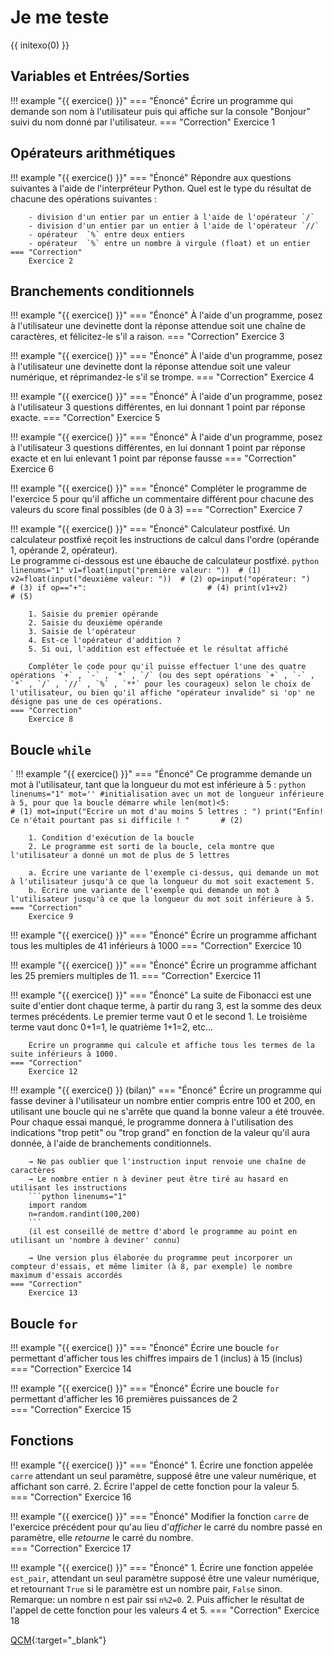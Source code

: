 # Je me teste

{{ initexo(0) }}



## Variables et Entrées/Sorties

!!! example "{{ exercice() }}"
    === "Énoncé"
         Écrire un programme qui demande son nom à l'utilisateur puis qui affiche sur la console "Bonjour" suivi du nom donné par l'utilisateur.
    === "Correction"
        Exercice 1
        
## Opérateurs arithmétiques

!!! example "{{ exercice() }}"
    === "Énoncé"
        Répondre aux questions suivantes à l'aide de l'interpréteur Python.
        Quel est le type du résultat de chacune des opérations suivantes :
        
        - division d'un entier par un entier à l'aide de l'opérateur `/`
        - division d'un entier par un entier à l'aide de l'opérateur `//`
        - opérateur  `%` entre deux entiers
        - opérateur  `%` entre un nombre à virgule (float) et un entier
    === "Correction"
        Exercice 2

## Branchements conditionnels

!!! example "{{ exercice() }}"
    === "Énoncé"
        À l'aide d'un programme, posez à l'utilisateur une devinette dont la réponse attendue soit une chaîne de caractères, et félicitez-le s'il a raison.
    === "Correction"
        Exercice 3
        
!!! example "{{ exercice() }}"
    === "Énoncé"
        À l'aide d'un programme, posez à l'utilisateur une devinette dont la réponse attendue soit une valeur numérique, et réprimandez-le s'il se trompe.
    === "Correction"
        Exercice 4


!!! example "{{ exercice() }}"
    === "Énoncé"
        À l'aide d'un programme, posez à l'utilisateur 3 questions différentes, en lui donnant 1 point par réponse exacte.
    === "Correction"
        Exercice 5

!!! example "{{ exercice() }}"
    === "Énoncé"
        À l'aide d'un programme, posez à l'utilisateur 3 questions différentes, en lui donnant 1 point par réponse exacte et en lui enlevant 1 point par réponse fausse
    === "Correction"
        Exercice 6

!!! example "{{ exercice() }}"
    === "Énoncé"
        Compléter le programme de l'exercice 5 pour qu'il affiche un commentaire différent pour chacune des valeurs du score final possibles (de 0 à 3)
    === "Correction"
        Exercice 7
        
!!! example "{{ exercice() }}"
    === "Énoncé"
        Calculateur postfixé. 
        Un calculateur postfixé reçoit les instructions de calcul dans l'ordre (opérande 1, opérande 2, opérateur).   
        Le programme ci-dessous est une ébauche de calculateur postfixé.
        ```python linenums="1"
        v1=float(input("première valeur: "))  # (1)
        v2=float(input("deuxième valeur: "))  # (2)
        op=input("opérateur: ")               # (3)
        if op=="+":                           # (4)
            print(v1+v2)                      # (5)
        ```
        
        1. Saisie du premier opérande                               
        2. Saisie du deuxième opérande                              
        3. Saisie de l'opérateur                                    
        4. Est-ce l'opérateur d'addition ?                          
        5. Si oui, l'addition est effectuée et le résultat affiché  
            
        Compléter le code pour qu'il puisse effectuer l'une des quatre opérations `+` , `-` , `*` , `/` (ou des sept opérations `+` , `-` , `*` , `/` , `//` , `%` , `**` pour les courageux) selon le choix de l'utilisateur, ou bien qu'il affiche "opérateur invalide" si 'op' ne désigne pas une de ces opérations.
    === "Correction"
        Exercice 8

## Boucle `while`
`
!!! example "{{ exercice() }}"
    === "Énoncé"
        Ce programme demande un mot à l'utilisateur, tant que la longueur du mot est inférieure à 5 :
        ```python linenums="1"
        mot='' #initialisation avec un mot de longueur inférieure à 5, pour que la boucle démarre
        while len(mot)<5:                                            # (1)
            mot=input("Ecrire un mot d'au moins 5 lettres : ")
        print("Enfin! Ce n'était pourtant pas si difficile ! "       # (2)
        ```

        1. Condition d'exécution de la boucle
        2. Le programme est sorti de la boucle, cela montre que l'utilisateur a donné un mot de plus de 5 lettres
    
        a. Écrire une variante de l'exemple ci-dessus, qui demande un mot à l'utilisateur jusqu'à ce que la longueur du mot soit exactement 5.  
        b. Écrire une variante de l'exemple qui demande un mot à l'utilisateur jusqu'à ce que la longueur du mot soit inférieure à 5.
    === "Correction"
        Exercice 9

!!! example "{{ exercice() }}"
    === "Énoncé"
        Écrire un programme affichant tous les multiples de 41 inférieurs à 1000
    === "Correction"
        Exercice 10

!!! example "{{ exercice() }}"
    === "Énoncé"
        Écrire un programme affichant les 25 premiers multiples de 11.
    === "Correction"
        Exercice 11

!!! example "{{ exercice() }}"
    === "Énoncé"
        La suite de Fibonacci est une suite d'entier dont chaque terme, à partir du rang 3, est la somme des deux termes précédents. Le premier terme vaut 0 et le second 1. Le troisième terme vaut donc 0+1=1, le quatrième 1+1=2, etc...

        Écrire un programme qui calcule et affiche tous les termes de la suite inférieurs à 1000.
    === "Correction"
        Exercice 12
        
!!! example "{{ exercice() }} (bilan)"
    === "Énoncé"
        Écrire un programme qui fasse deviner à l'utilisateur un nombre entier compris entre 100 et 200, en utilisant une boucle qui ne s'arrête que quand la bonne valeur a été trouvée. Pour chaque essai manqué, le programme donnera à l'utilisation des indications "trop petit" ou "trop grand" en fonction de la valeur qu'il aura donnée, à l'aide de branchements conditionnels.
    
        → Ne pas oublier que l'instruction input renvoie une chaîne de caractères  
        → Le nombre entier n à deviner peut être tiré au hasard en utilisant les instructions
        ```python linenums="1"
        import random
        n=random.randint(100,200)
        ```
        (il est conseillé de mettre d'abord le programme au point en utilisant un 'nombre à deviner' connu)

        → Une version plus élaborée du programme peut incorporer un compteur d'essais, et même limiter (à 8, par exemple) le nombre maximum d'essais accordés
    === "Correction"
        Exercice 13
        
## Boucle `for`
        
        
!!! example "{{ exercice() }}"
    === "Énoncé"
        Écrire une boucle `for` permettant d'afficher tous les chiffres impairs de 1 (inclus) à 15 (inclus)    
    === "Correction"
        Exercice 14
    
        
!!! example "{{ exercice() }}"
    === "Énoncé"
        Écrire une boucle `for` permettant d'afficher les 16 premières puissances de 2        
    === "Correction"
        Exercice 15

## Fonctions

!!! example "{{ exercice() }}"
    === "Énoncé"
        1. Écrire une fonction appelée `carre` attendant un seul paramètre, supposé être une valeur numérique, et affichant son carré. 
        2. Écrire l'appel de cette fonction pour la valeur 5.    
    === "Correction"
        Exercice 16
    
!!! example "{{ exercice() }}"
    === "Énoncé"
        Modifier la fonction `carre` de l'exercice précédent pour qu'au lieu d'*afficher* le carré du nombre passé en paramètre, elle *retourne* le carré du nombre.    
    === "Correction"
        Exercice 17
        
!!! example "{{ exercice() }}"
    === "Énoncé"
        1. Écrire une fonction appelée `est_pair`, attendant un seul paramètre supposé être une valeur numérique, et retournant `True` si le paramètre est un nombre pair, `False` sinon. Remarque: un nombre n est pair ssi `n%2=0`.
        2. Puis afficher le résultat de l'appel de cette fonction pour les valeurs 4 et 5.
    === "Correction"
        Exercice 18

        
    
[QCM](http://www.scientillula.net/NSI/premiere/notions%20de%20base/autoeval.html){:target="_blank"} 
